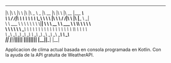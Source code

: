  ___  __    ___       ___  _____ ______   ________  ___  __    ________  _________  
|\  \|\  \ |\  \     |\  \|\   _ \  _   \|\   __  \|\  \|\  \ |\   __  \|\___   ___\   
\ \  \/  /|\ \  \    \ \  \ \  \\\__\ \  \ \  \|\  \ \  \/  /|\ \  \|\  \|___ \  \_|  
 \ \   ___  \ \  \    \ \  \ \  \\|__| \  \ \   __  \ \   ___  \ \  \\\  \   \ \  \  
  \ \  \\ \  \ \  \____\ \  \ \  \    \ \  \ \  \ \  \ \  \\ \  \ \  \\\  \   \ \  \  
   \ \__\\ \__\ \_______\ \__\ \__\    \ \__\ \__\ \__\ \__\\ \__\ \_______\   \ \__\  
    \|__| \|__|\|_______|\|__|\|__|     \|__|\|__|\|__|\|__| \|__|\|_______|    \|__|  
                                                                                     
Applicacion de clima actual basada en consola programada en Kotlin. Con la ayuda de la API gratuita de WeatherAPI.
